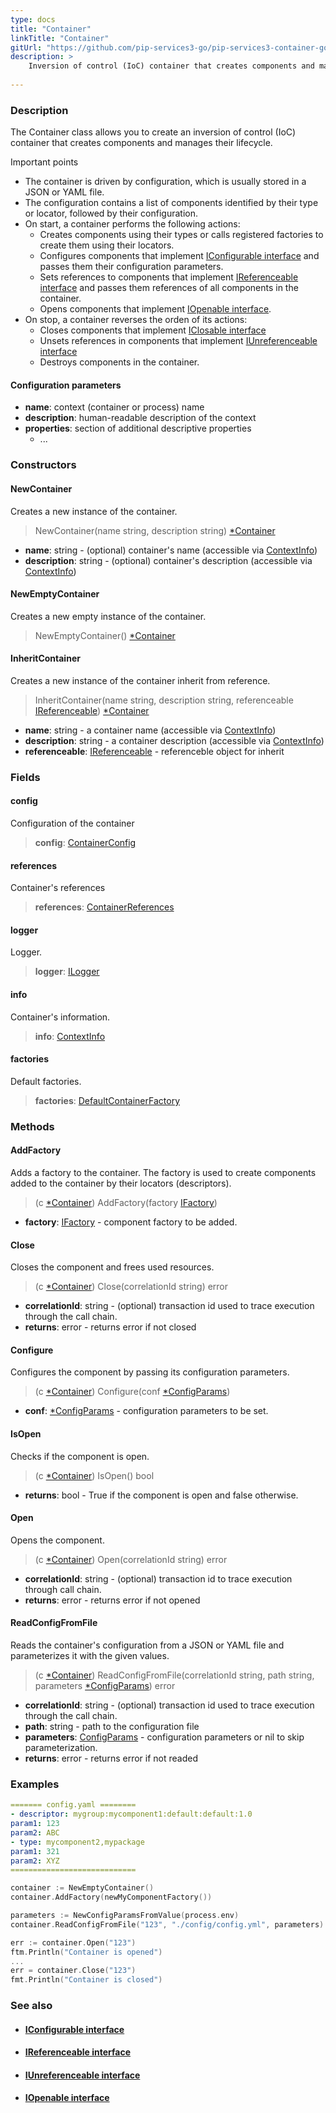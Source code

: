 ```yaml
---
type: docs
title: "Container"
linkTitle: "Container"
gitUrl: "https://github.com/pip-services3-go/pip-services3-container-go"
description: >
    Inversion of control (IoC) container that creates components and manages their lifecycle.
 
---
```


### Description

The Container class allows you to create an inversion of control (IoC) container that creates components and manages their lifecycle.

Important points

- The container is driven by configuration, which is usually stored in a JSON or YAML file.
- The configuration contains a list of components identified by their type or locator, followed by their configuration.
- On start, a container performs the following actions:
    - Creates components using their types or calls registered factories to create them using their locators.
    - Configures components that implement [IConfigurable interface](../../../commons/config/iconfigurable) and passes them their configuration parameters.
    - Sets references to components that implement [IReferenceable interface](../../../commons/refer/ireferenceable) and passes them references of all components in the container.
    - Opens components that implement [IOpenable interface](../../../commons/run/iopenable).
- On stop, a container reverses the orden of its actions:
    - Closes components that implement [IClosable interface](../../../commons/run/iclosable)
    - Unsets references in components that implement [IUnreferenceable interface](../../../commons/refer/iunreferenceable)
    - Destroys components in the container.

#### Configuration parameters

- **name**: context (container or process) name
- **description**: human-readable description of the context
- **properties**: section of additional descriptive properties
    - ...



### Constructors

#### NewContainer
Creates a new instance of the container.  

> NewContainer(name string, description string) [*Container]()

- **name**: string - (optional) container's name (accessible via [ContextInfo](../../../components/info/context_info))
- **description**: string - (optional) container's description (accessible via [ContextInfo](../../../components/info/context_info))

#### NewEmptyContainer 
Creates a new empty instance of the container.

> NewEmptyContainer() [*Container]()

#### InheritContainer
Creates a new instance of the container inherit from reference.

> InheritContainer(name string, description string, referenceable [IReferenceable](../refer/ireferenceable)) [*Container]()

- **name**: string - a container name (accessible via [ContextInfo](../../../components/info/context_info))
- **description**: string - a container description (accessible via [ContextInfo](../../../components/info/context_info))
- **referenceable**: [IReferenceable](../refer/ireferenceable) - referenceble object for inherit

### Fields

<span class="hide-title-link">

#### config
Configuration of the container
> **config**: [ContainerConfig](../../config/container_config)

#### references
Container's references
> **references**: [ContainerReferences](../../refer/container_references)

#### logger
Logger.
> **logger**: [ILogger](../../../components/log/ilogger)

#### info
Container's information.
> **info**: [ContextInfo](../../../components/info/context_info)

#### factories
Default factories.
> **factories**: [DefaultContainerFactory](../../build/default_container_factory)

</span>

### Methods

#### AddFactory
Adds a factory to the container. The factory is used to create components          
added to the container by their locators (descriptors).

> (c [*Container]()) AddFactory(factory [IFactory](../../../components/build/ifactory))

- **factory**: [IFactory](../../../components/build/ifactory) - component factory to be added.

#### Close
Closes the component and frees used resources.

> (c [*Container]()) Close(correlationId string) error

- **correlationId**: string - (optional) transaction id used to trace execution through the call chain.
- **returns**: error - returns error if not closed


#### Configure
Configures the component by passing its configuration parameters.

> (c [*Container]()) Configure(conf [*ConfigParams](../../../commons/config/config_params))

- **conf**: [*ConfigParams](../../../commons/config/config_params) - configuration parameters to be set.


#### IsOpen
Checks if the component is open.

> (c [*Container]()) IsOpen() bool

- **returns**: bool - True if the component is open and false otherwise.


#### Open
Opens the component.

> (c [*Container]()) Open(correlationId string) error

- **correlationId**: string - (optional) transaction id to trace execution through call chain.
- **returns**: error - returns error if not opened


#### ReadConfigFromFile
Reads the container's configuration from a JSON or YAML file and parameterizes it with the given values.

> (c [*Container]()) ReadConfigFromFile(correlationId string, path string, parameters [*ConfigParams](../../../commons/config/config_params)) error

- **correlationId**: string - (optional) transaction id used to trace execution through the call chain.
- **path**: string - path to the configuration file
- **parameters**: [ConfigParams](../../../commons/config/config_params) - configuration parameters or nil to skip parameterization.
- **returns**: error - returns error if not readed


### Examples

```yaml
======= config.yaml ========
- descriptor: mygroup:mycomponent1:default:default:1.0
param1: 123
param2: ABC
- type: mycomponent2,mypackage
param1: 321
param2: XYZ
============================
```

```go
container := NewEmptyContainer()
container.AddFactory(newMyComponentFactory())

parameters := NewConfigParamsFromValue(process.env)
container.ReadConfigFromFile("123", "./config/config.yml", parameters)

err := container.Open("123")
ftm.Println("Container is opened")
...
err = container.Close("123")
fmt.Println("Container is closed")

```

### See also
- #### [IConfigurable interface](../../../commons/config/iconfigurable)
- #### [IReferenceable interface](../../../commons/refer/ireferenceable)
- #### [IUnreferenceable interface](../../../commons/refer/iunreferenceable)
- #### [IOpenable interface](../../../commons/run/iopenable)
